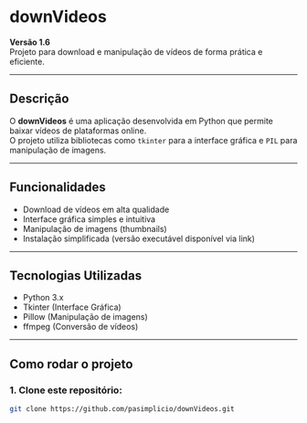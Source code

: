 # downVideos

**Versão 1.6**  
Projeto para download e manipulação de vídeos de forma prática e eficiente.

---

## Descrição

O **downVideos** é uma aplicação desenvolvida em Python que permite baixar vídeos de plataformas online.  
O projeto utiliza bibliotecas como `tkinter` para a interface gráfica e `PIL` para manipulação de imagens.

---

## Funcionalidades

- Download de vídeos em alta qualidade
- Interface gráfica simples e intuitiva
- Manipulação de imagens (thumbnails)
- Instalação simplificada (versão executável disponível via link)

---

## Tecnologias Utilizadas

- Python 3.x
- Tkinter (Interface Gráfica)
- Pillow (Manipulação de imagens)
- ffmpeg (Conversão de vídeos)

---

##  Como rodar o projeto

### 1. Clone este repositório:

```bash
git clone https://github.com/pasimplicio/downVideos.git
